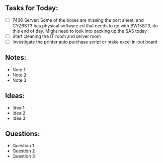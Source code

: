## Tasks for Today:

- [ ] 7406 Server: Some of the boxes are missing the port sheet, and CYZ6ST3 has physical software cd that needs to go with BW15ST3, do this end of day. Might need to look into packing up the SAS today
- [ ] Start cleaning the IT room and server room
- [ ] Investigate the printer auto purchase script or make excel in-out board 

## Notes:

- Note 1
- Note 2
- Note 3

## Ideas:

- Idea 1
- Idea 2
- Idea 3

## Questions:

- Question 1
- Question 2
- Question 3